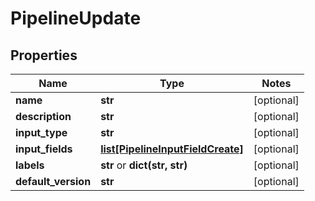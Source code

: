 # PipelineUpdate

## Properties
Name | Type | Notes
------------ | ------------- | -------------
**name** | **str** | [optional] 
**description** | **str** | [optional] 
**input_type** | **str** | [optional] 
**input_fields** | [**list[PipelineInputFieldCreate]**](PipelineInputFieldCreate.md) | [optional] 
**labels** | **str** or **dict(str, str)** | [optional] 
**default_version** | **str** | [optional] 


